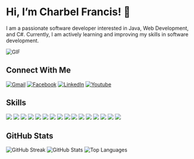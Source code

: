 # Hi, I’m Charbel Francis! 👋

I am a passionate software developer interested in Java, Web Development, and C#. Currently, I am actively learning and improving my skills in software development.

![GIF](https://paradox.ba/paradox/wp-content/uploads/2019/10/4paradox-animation-min.gif)

## Connect With Me

[![Gmail](https://img.shields.io/badge/Gmail-D14836?style=for-the-badge&logo=gmail&logoColor=white)](mailto:charbel.ff@gmail.com)
[![Facebook](https://img.shields.io/badge/Facebook-1877F2?style=for-the-badge&logo=facebook&logoColor=white)](https://www.facebook.com/binamra.thapa.96/)
[![LinkedIn](https://img.shields.io/badge/LinkedIn-1877F2?style=for-the-badge&logo=linkedin&logoColor=white)](https://www.linkedin.com/in/binamra-thapa-5405ba23b/)
[![Youtube](https://img.shields.io/badge/YouTube-red?style=for-the-badge&logo=youtube&logoColor=white)](https://www.youtube.com/channel/UCQBg29CxZF78NeNTfsPPSQg)



## Skills

![](https://img.shields.io/badge/HTML5-E34F26?style=for-the-badge&logo=html5&logoColor=white)
![](https://img.shields.io/badge/CSS3-1572B6?style=for-the-badge&logo=css3&logoColor=white)
![](https://img.shields.io/badge/Bootstrap-7765ea?style=for-the-badge&logo=bootstrap&logoColor=white)
![](https://img.shields.io/badge/JavaScript-F7DF1E?style=for-the-badge&logo=javascript&logoColor=black)
![](https://img.shields.io/badge/Node.js-339933?style=for-the-badge&logo=nodedotjs&logoColor=white)
![](https://img.shields.io/badge/C-00599C?style=for-the-badge&logo=c&logoColor=white)
![](https://img.shields.io/badge/Java-ED8B00?style=for-the-badge&logo=openjdk&logoColor=white)
![](https://img.shields.io/badge/C%23-239120?style=for-the-badge&logo=c-sharp&logoColor=white)
![](https://img.shields.io/badge/.NET-5C2D91?style=for-the-badge&logo=.net&logoColor=white)
![](https://img.shields.io/badge/Express.js-000000?style=for-the-badge&logo=express&logoColor=white)
![](https://img.shields.io/badge/MongoDB-4EA94B?style=for-the-badge&logo=mongodb&logoColor=white)
![](https://img.shields.io/badge/GitHub_Actions-2088FF?style=for-the-badge&logo=github-actions&logoColor=white)
![](https://img.shields.io/badge/Ubuntu-E95420?style=for-the-badge&logo=ubuntu&logoColor=white)
![](https://img.shields.io/badge/Python-3776AB?style=for-the-badge&logo=python&logoColor=white)
![](https://img.shields.io/badge/Git-F05032?style=for-the-badge&logo=git&logoColor=white)
![](https://img.shields.io/badge/VS_Code-3ea5ea?style=for-the-badge&logo=visualstudiocode&logoColor=white)

## GitHub Stats

![GitHub Streak](https://github-readme-streak-stats.herokuapp.com/?user=charbel-francis&theme=chartreuse-dark&hide_border=true&include_all_commits=True&count_private=true)
![GitHub Stats](https://github-readme-stats.vercel.app/api?username=charbel-francis&theme=chartreuse-dark&hide_border=true&count_private=true&show_icons=true)
![Top Languages](https://github-readme-stats.vercel.app/api/top-langs/?username=charbel-francis&langs_count=3&theme=chartreuse-dark&hide_border=true&show_icons=true&hide=html,css,glsl)
